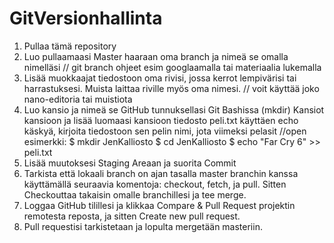 # GitVersionhallinta

1. Pullaa tämä repository
2. Luo pullaamaasi Master haaraan oma branch ja nimeä se omalla nimelläsi // git branch ohjeet esim googlaamalla tai  materiaalia lukemalla
3. Lisää muokkaajat tiedostoon oma rivisi, jossa kerrot lempivärisi tai harrastuksesi. Muista laittaa riville myös oma nimesi. // voit käyttää joko nano-editoria tai muistiota
4. Luo kansio ja nimeä se GitHub tunnuksellasi Git Bashissa (mkdir) Kansiot kansioon ja lisää luomaasi kansioon tiedosto peli.txt käyttäen echo käskyä, kirjoita tiedostoon sen pelin nimi, jota viimeksi pelasit //open esimerkki:  $ mkdir JenKalliosto $ cd JenKalliosto $ echo "Far Cry 6" >> peli.txt
5. Lisää muutoksesi Staging Areaan ja suorita Commit
6. Tarkista että lokaali branch on ajan tasalla master branchin kanssa käyttämällä seuraavia komentoja: checkout, fetch, ja pull. Sitten Checkouttaa takaisin omalle branchillesi ja tee merge.
7. Loggaa GitHub tilillesi ja klikkaa Compare & Pull Request projektin remotesta reposta, ja sitten Create new pull request.
8. Pull requestisi tarkistetaan ja lopulta mergetään masteriin.
